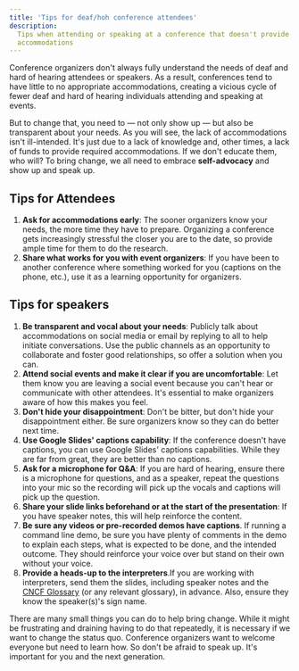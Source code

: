 ```yaml
---
title: 'Tips for deaf/hoh conference attendees'
description:
  Tips when attending or speaking at a conference that doesn't provide proper
  accommodations
---
```


Conference organizers don't always fully understand the needs of deaf and hard
of hearing attendees or speakers. As a result, conferences tend to have little
to no appropriate accommodations, creating a vicious cycle of fewer deaf and
hard of hearing individuals attending and speaking at events.

But to change that, you need to — not only show up — but also be transparent
about your needs. As you will see, the lack of accommodations isn't
ill-intended. It's just due to a lack of knowledge and, other times, a lack of
funds to provide required accommodations. If we don't educate them, who will? To
bring change, we all need to embrace **self-advocacy** and show up and speak up.

## Tips for Attendees

1. **Ask for accommodations early**: The sooner organizers know your needs, the
   more time they have to prepare. Organizing a conference gets increasingly
   stressful the closer you are to the date, so provide ample time for them to
   do the research.
2. **Share what works for you with event organizers**: If you have been to
   another conference where something worked for you (captions on the phone,
   etc.), use it as a learning opportunity for organizers.

## Tips for speakers

1. **Be transparent and vocal about your needs**: Publicly talk about
   accommodations on social media or email by replying to all to help initiate
   conversations. Use the public channels as an opportunity to collaborate and
   foster good relationships, so offer a solution when you can.
2. **Attend social events and make it clear if you are uncomfortable**: Let them
   know you are leaving a social event because you can't hear or communicate
   with other attendees. It's essential to make organizers aware of how this
   makes you feel.
3. **Don't hide your disappointment**: Don't be bitter, but don't hide your
   disappointment either. Be sure organizers know so they can do better next
   time.
4. **Use Google Slides' captions capability**: If the conference doesn't have
   captions, you can use Google Slides' captions capabilities. While they are
   far from great, they are better than no captions.
5. **Ask for a microphone for Q&A**: If you are hard of hearing, ensure there is
   a microphone for questions, and as a speaker, repeat the questions into your
   mic so the recording will pick up the vocals and captions will pick up the
   question.
6. **Share your slide links beforehand or at the start of the presentation**: If
   you have speaker notes, this will help reinforce the content.
7. **Be sure any videos or pre-recorded demos have captions**. If running a
   command line demo, be sure you have plenty of comments in the demo to explain
   each steps, what is expected to be done, and the intended outcome. They
   should reinforce your voice over but stand on their own without your voice.
8. **Provide a heads-up to the interpreters**.If you are working with
   interpreters, send them the slides, including speaker notes and the
   [CNCF Glossary](https://glossary.cncf.io/) (or any relevant glossary), in
   advance. Also, ensure they know the speaker(s)'s sign name.

There are many small things you can do to help bring change. While it might be
frustrating and draining having to do that repeatedly, it is necessary if we
want to change the status quo. Conference organizers want to welcome everyone
but need to learn how. So don't be afraid to speak up. It's important for you
and the next generation.
